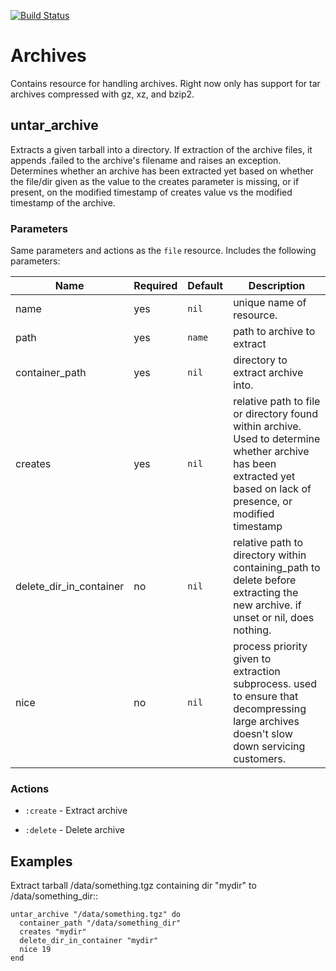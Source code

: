 [![Build Status](https://travis-ci.org/mmi-cookbooks/archives.svg)](https://travis-ci.org/mmi-cookbooks/archives)

# Archives

Contains resource for handling archives. Right now only has support for tar archives compressed with gz, xz, and bzip2.

## untar_archive

Extracts a given tarball into a directory. If extraction of the archive files,
it appends .failed to the archive's filename and raises an exception.
Determines whether an archive has been extracted yet based on whether the
file/dir given as the value to the creates parameter is missing, or if present,
on the modified timestamp of creates value vs the modified timestamp of the
archive.

### Parameters

Same parameters and actions as the ``file`` resource. Includes the following parameters:


Name | Required | Default | Description
---- | -------- | ------- | -----------
name | yes | `nil` | unique name of resource.
path | yes | `name` | path to archive to extract
container_path | yes | `nil` | directory to extract archive into.
creates | yes | `nil` | relative path to file or directory found within archive. Used to determine whether archive has been extracted yet based on lack of presence, or modified timestamp
delete_dir_in_container | no | `nil` | relative path to directory within containing_path to delete before extracting the new archive. if unset or nil, does nothing.
nice | no | `nil` |  process priority given to extraction subprocess. used to ensure that decompressing large archives doesn't slow down servicing customers.

### Actions

* `:create` - Extract archive

* `:delete` - Delete archive


## Examples

Extract tarball /data/something.tgz containing dir "mydir" to /data/something_dir::

    untar_archive "/data/something.tgz" do
      container_path "/data/something_dir"
      creates "mydir"
      delete_dir_in_container "mydir"
      nice 19
    end
